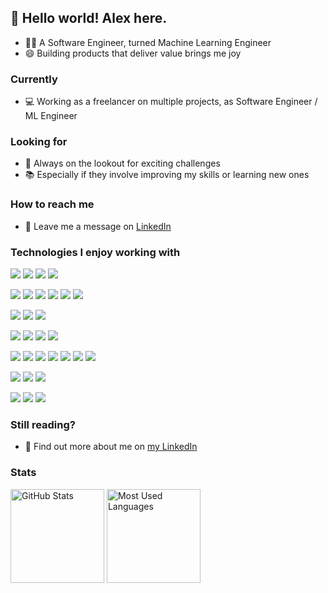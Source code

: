 ## 👋 Hello world! Alex here.

- 👨‍💻 A Software Engineer, turned Machine Learning Engineer
- 😄 Building products that deliver value brings me joy


### Currently

- 💻 Working as a freelancer on multiple projects, as Software Engineer / ML Engineer

### Looking for

- 👀 Always on the lookout for exciting challenges
- 📚 Especially if they involve improving my skills or learning new ones

### How to reach me

- 📩 Leave me a message on [LinkedIn](https://www.linkedin.com/in/alexdevmotion)

### Technologies I enjoy working with

![](https://img.shields.io/badge/Python%203-437fa3?logo=python&logoColor=fff)
![](https://img.shields.io/badge/TypeScript-437fa3?logo=typescript&logoColor=fff)
![](https://img.shields.io/badge/JavaScript-437fa3?logo=javascript&logoColor=fff)
![](https://img.shields.io/badge/Java-437fa3?logo=java&logoColor=fff)

![](https://img.shields.io/badge/Pandas-437fa3?logo=pandas&logoColor=fff)
![](https://img.shields.io/badge/Jupyter-437fa3?logo=jupyter&logoColor=fff)
![](https://img.shields.io/badge/Scikit--learn-437fa3?logo=scikit-learn&logoColor=fff)
![](https://img.shields.io/badge/PyTorch-437fa3?logo=pytorch&logoColor=fff)
![](https://img.shields.io/badge/Keras-437fa3?logo=keras&logoColor=fff)
![](https://img.shields.io/badge/TensorFlow-437fa3?logo=tensorflow&logoColor=fff)

![](https://img.shields.io/badge/NoSQL-437fa3?logo=mongodb&logoColor=fff)
![](https://img.shields.io/badge/SQL-437fa3?logo=postgresql&logoColor=fff)
![](https://img.shields.io/badge/GraphQL-437fa3?logo=graphql&logoColor=fff)

![](https://img.shields.io/badge/Linux-437fa3?logo=linux&logoColor=fff)
![](https://img.shields.io/badge/Docker-437fa3?logo=docker&logoColor=fff)
![](https://img.shields.io/badge/Git-437fa3?logo=git&logoColor=fff)
![](https://img.shields.io/badge/PyCharm-437fa3?logo=pycharm&logoColor=fff)

![](https://img.shields.io/badge/FastAPI-437fa3?logo=fastapi&logoColor=fff)
![](https://img.shields.io/badge/Flask-437fa3?logo=flask&logoColor=fff)
![](https://img.shields.io/badge/Node.js-437fa3?logo=node.js&logoColor=fff)
![](https://img.shields.io/badge/Strapi-437fa3?logo=strapi&logoColor=fff)
![](https://img.shields.io/badge/NestJS-437fa3?logo=nestjs&logoColor=fff)
![](https://img.shields.io/badge/Django-437fa3?logo=django&logoColor=fff)
![](https://img.shields.io/badge/Laravel-437fa3?logo=laravel&logoColor=fff)

![](https://img.shields.io/badge/Angular-437fa3?logo=angular&logoColor=fff)
![](https://img.shields.io/badge/Vue.js-437fa3?logo=vue.js&logoColor=fff)
![](https://img.shields.io/badge/React-437fa3?logo=react&logoColor=fff)

![](https://img.shields.io/badge/AWS-437fa3?logo=amazon&logoColor=fff)
![](https://img.shields.io/badge/Azure-437fa3?logo=microsoft&logoColor=fff)
![](https://img.shields.io/badge/GCP-437fa3?logo=google&logoColor=fff)


### Still reading?

- 📃 Find out more about me on [my LinkedIn](https://www.linkedin.com/in/alexdevmotion)

### Stats

<img height="150" src="https://github-readme-stats.vercel.app/api?username=alexdevmotion&show_icons=true&theme=react" alt="GitHub Stats">
<img height="150" src="https://github-readme-stats.vercel.app/api/top-langs?username=alexdevmotion&layout=compact&theme=react" alt="Most Used Languages">

